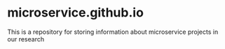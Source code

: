 # microservice.github.io
This is a repository for storing information about microservice projects in our research
